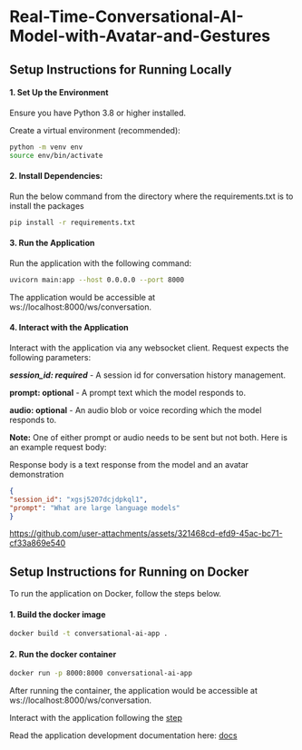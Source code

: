 # Real-Time-Conversational-AI-Model-with-Avatar-and-Gestures


## Setup Instructions for Running Locally

#### 1. Set Up the Environment

Ensure you have Python 3.8 or higher installed.

Create a virtual environment (recommended):

```bash
python -m venv env
source env/bin/activate
```

#### 2. Install Dependencies:

Run the below command from the directory where the requirements.txt is to install the packages

```bash
pip install -r requirements.txt
```

#### 3. Run the Application

Run the application with the following command:

```bash
uvicorn main:app --host 0.0.0.0 --port 8000 
```
The application would be accessible at ws://localhost:8000/ws/conversation.

#### 4. Interact with the Application

Interact with the application via any websocket client. Request expects the following parameters:

***session_id: required*** - A session id for conversation history management.

**prompt: optional** - A prompt text which the model responds to.

**audio: optional** - An audio blob or voice recording which the model responds to.

**Note:** One of either prompt or audio needs to be sent but not both. Here is an example request body:

Response body is a text response from the model and an avatar demonstration

```json
{
"session_id": "xgsj5207dcjdpkql1",
"prompt": "What are large language models"
}
```


https://github.com/user-attachments/assets/321468cd-efd9-45ac-bc71-cf33a869e540



## Setup Instructions for Running on Docker

To run the application on Docker, follow the steps below.

#### 1. Build the docker image
```bash
docker build -t conversational-ai-app .
```

#### 2. Run the docker container
```bash
docker run -p 8000:8000 conversational-ai-app
```

After running the container, the application would be accessible at ws://localhost:8000/ws/conversation.

Interact with the application following the [step](#4-interact-with-the-application)

Read the application development documentation here: [docs](https://github.com/abduIbasit/Real-Time-Conversational-AI-Model-with-Avatar-and-Gestures/blob/master/docs/DOCUMENTATION.md)
